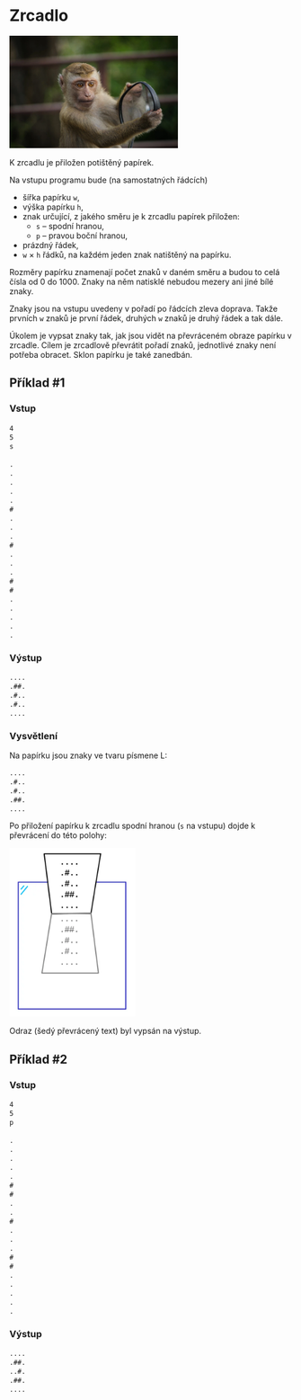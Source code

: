 # Zrcadlo

<img src="cover.webp" height="200" alt="ilustrace"/>

K zrcadlu je přiložen potištěný papírek.

Na vstupu programu bude (na samostatných řádcích)

- šířka papírku `w`,
- výška papírku `h`,
- znak určující, z jakého směru je k zrcadlu papírek přiložen:
    - `s` – spodní hranou,
    - `p` – pravou boční hranou,
- prázdný řádek,
- `w` × `h` řádků, na každém jeden znak natištěný na papírku.

Rozměry papírku znamenají počet znaků v daném směru a budou to celá čísla od 0 do 1000. Znaky na něm natisklé nebudou
mezery ani jiné bílé znaky.

Znaky jsou na vstupu uvedeny v pořadí po řádcích zleva doprava. Takže prvních `w` znaků je první řádek, druhých `w`
znaků je druhý řádek a tak dále.

Úkolem je vypsat znaky tak, jak jsou vidět na převráceném obraze papírku v zrcadle. Cílem je zrcadlově převrátit pořadí
znaků, jednotlivé znaky není potřeba obracet. Sklon papírku je také zanedbán.

<div style="page-break-after: always;"></div>

## Příklad #1

### Vstup

```
4
5
s

.
.
.
.
.
#
.
.
.
#
.
.
.
#
#
.
.
.
.
.
```

### Výstup

```
....
.##.
.#..
.#..
....
```

### Vysvětlení

Na papírku jsou znaky ve tvaru písmene L:

```
....
.#..
.#..
.##.
....
```

<div style="page-break-after: always;"></div>

Po přiložení papírku k zrcadlu spodní hranou (`s` na vstupu) dojde k převrácení do této polohy:

<img src="example.webp" height="300" alt="nákres odrazu v zrcadle"/>

Odraz (šedý převrácený text) byl vypsán na výstup.

## Příklad #2

### Vstup

```
4
5
p

.
.
.
.
.
#
#
.
.
#
.
.
.
#
#
.
.
.
.
.
```

### Výstup

```
....
.##.
..#.
.##.
....
```
